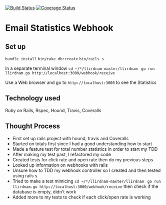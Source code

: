 [![Build Status](https://travis-ci.org/naridas/email_stats.svg?branch=master)](https://travis-ci.org/naridas/email_stats)
[![Coverage Status](https://coveralls.io/repos/github/naridas/email_stats/badge.svg?branch=hound%2Ctravis)](https://coveralls.io/github/naridas/email_stats?branch=hound%2Ctravis)
# Email Statistics Webhook

## Set up

`bundle install`
`bin/rake db:create`
`bin/rails s`

In a separate terminal window
`cd ~/*/llirdnam-master/llirdnam `
`go run llirdnam.go http://localhost:3000/webhook/receive`

Use a Web browser and go to
`http://localhost:3000`
to see the Statistics

## Technology used

Ruby on Rails, Rspec, Hound, Travis, Coveralls

## Thought Process

- First set up rails project with hound, travis and Coveralls
- Started on totals first since I had a good understanding how to start
- Made a feature test for total number statistics in order to start my TDD
- After making my test past, I refactored my code
- Created tests for click rate and open rate then do my previous steps
- Looked up information on webhooks with rails
- Unsure how to TDD my webhook controller so I created and then tested using rails s
- Tried to make a test mimicing `cd ~/*/llirdnam-master/llirdnam ` `go run llirdnam.go http://localhost:3000/webhook/receive` then check if the database is empty, didn't work
- Added more to my tests to check if each click/open rate is working

